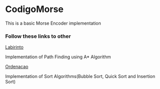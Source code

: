 # CodigoMorse

<p>This is a basic Morse Encoder implementation</p>


### Follow these links to other
<a href="https://github.com/IvsonSoares/ASTAR-ALG/tree/main/src">Labirinto</a>
<p>Implementation of Path Finding using A* Algorithm</p>

<a href="https://github.com/IvsonSoares/SortAlgs/tree/main/src">Ordenacao</a>
<p>Implementation of Sort Algorithms(Bubble Sort, Quick Sort and Insertion Sort)</p>
